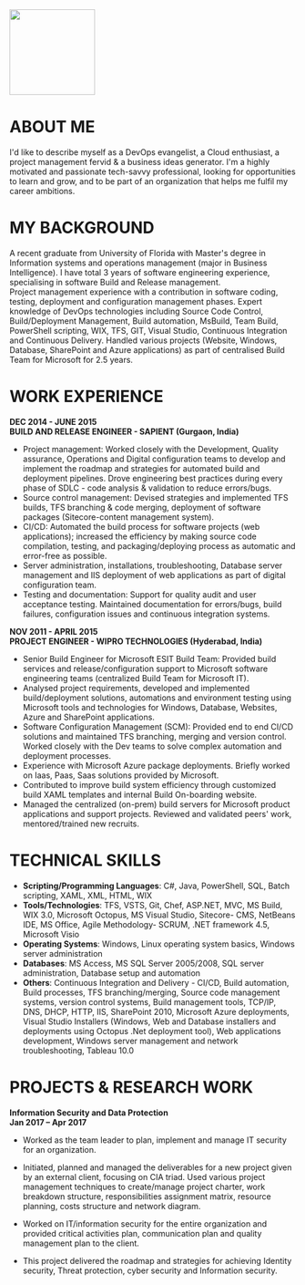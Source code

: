 <img src="https://sonal6789.github.io/images/profilepic.jpeg" width="150" height="150" align= "centre"/> 

# ABOUT ME
I'd like to describe myself as a DevOps evangelist, a Cloud enthusiast, a project management fervid & a business ideas generator. I'm a highly motivated and passionate tech-savvy professional, looking for opportunities to learn and grow, and to be part of an organization that helps me fulfil my career ambitions.


# MY BACKGROUND
A recent graduate from University of Florida with Master's degree in Information systems and operations management (major in Business Intelligence). I have total 3 years of software engineering experience, specialising in software Build and Release management. 
<br>
Project management experience with a contribution in software coding, testing, deployment and configuration management phases. Expert knowledge of DevOps technologies including Source Code Control, Build/Deployment Management, Build automation, MsBuild, Team Build, PowerShell scripting, WIX, TFS, GIT, Visual Studio, Continuous Integration and Continuous Delivery. Handled various projects (Website, Windows, Database, SharePoint and Azure applications) as part of centralised Build Team for Microsoft for 2.5 years.


# WORK EXPERIENCE

**DEC 2014 - JUNE 2015
<br> BUILD AND RELEASE ENGINEER - SAPIENT (Gurgaon, India)**

* Project management: Worked closely with the Development, Quality assurance, Operations and Digital configuration teams to develop and implement the roadmap and strategies for automated build and deployment pipelines. Drove engineering best practices during every phase of SDLC - code analysis & validation to reduce errors/bugs.
* Source control management: Devised strategies and implemented TFS builds, TFS branching & code merging, deployment of software packages (Sitecore-content management system).
* CI/CD: Automated the build process for software projects (web applications); increased the efficiency by making source code compilation, testing, and packaging/deploying process as automatic and error-free as possible. 
* Server administration, installations, troubleshooting, Database server management and IIS deployment of web applications as part of digital configuration team. 
* Testing and documentation: Support for quality audit and user acceptance testing. Maintained documentation for errors/bugs, build failures, configuration issues and continuous integration systems.


**NOV 2011 - APRIL 2015
<br> PROJECT ENGINEER - WIPRO TECHNOLOGIES (Hyderabad, India)**

* Senior Build Engineer for Microsoft ESIT Build Team: Provided build services and release/configuration support to Microsoft software engineering teams (centralized Build Team for Microsoft IT).
* Analysed project requirements, developed and implemented build/deployment solutions, automations and environment testing using Microsoft tools and technologies for Windows, Database, Websites, Azure and SharePoint applications.
* Software Configuration Management (SCM): Provided end to end CI/CD solutions and maintained TFS branching, merging and version control. Worked closely with the Dev teams to solve complex automation and deployment processes.
* Experience with Microsoft Azure package deployments. Briefly worked on Iaas, Paas, Saas solutions provided by Microsoft.
* Contributed to improve build system efficiency through customized build XAML templates and internal Build On-boarding website.
* Managed the centralized (on-prem) build servers for Microsoft product applications and support projects. Reviewed and validated peers' work, mentored/trained new recruits.

# TECHNICAL SKILLS

* **Scripting/Programming Languages**: C#, Java, PowerShell, SQL, Batch scripting, XAML, XML, HTML, WIX
* **Tools/Technologies**: TFS, VSTS, Git, Chef, ASP.NET, MVC, MS Build, WIX 3.0, Microsoft Octopus, MS Visual Studio, Sitecore- CMS, NetBeans IDE, MS Office, Agile Methodology- SCRUM, .NET framework 4.5, Microsoft Visio
* **Operating Systems**: Windows, Linux operating system basics, Windows server administration
* **Databases**: MS Access, MS SQL Server 2005/2008, SQL server administration, Database setup and automation
* **Others**: Continuous Integration and Delivery - CI/CD, Build automation, Build processes, TFS branching/merging, Source code management systems, version control systems, Build management tools, TCP/IP, DNS, DHCP, HTTP, IIS, SharePoint 2010, Microsoft Azure deployments, Visual Studio Installers (Windows, Web and Database installers and deployments using Octopus .Net deployment tool), Web applications development, Windows server management and network troubleshooting, Tableau 10.0

# PROJECTS & RESEARCH WORK

**Information Security and Data Protection**
<br> **Jan 2017 – Apr 2017** 

- Worked as the team leader to plan, implement and manage IT security for an organization. 

- Initiated, planned and managed the deliverables for a new project given by an external client, focusing on CIA triad. Used various project management techniques to create/manage project charter, work breakdown structure, responsibilities assignment matrix, resource planning, costs structure and network diagram. 
- Worked on IT/information security for the entire organization and provided critical activities plan, communication plan and quality management plan to the client. 
- This project delivered the roadmap and strategies for achieving Identity security, Threat protection, cyber security and Information security.

